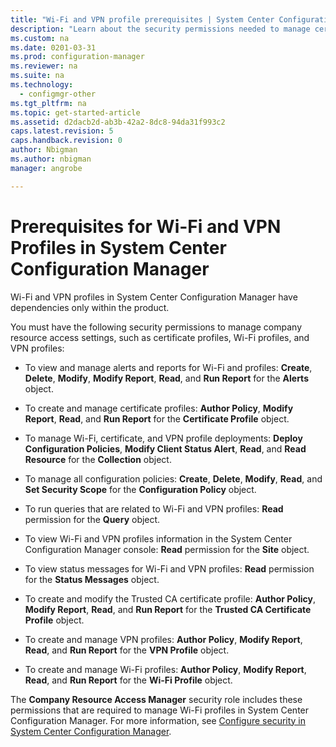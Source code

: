 ```yaml
---
title: "Wi-Fi and VPN profile prerequisites | System Center Configuration Manager"
description: "Learn about the security permissions needed to manage certificate profiles, Wi-Fi profiles, and VPN profiles in System Center Configuration Manager."
ms.custom: na
ms.date: 0201-03-31
ms.prod: configuration-manager
ms.reviewer: na
ms.suite: na
ms.technology:
  - configmgr-other
ms.tgt_pltfrm: na
ms.topic: get-started-article
ms.assetid: d2dacb2d-ab3b-42a2-8dc8-94da31f993c2
caps.latest.revision: 5
caps.handback.revision: 0
author: Nbigmanms.author: nbigmanmanager: angrobe

---
```

# Prerequisites for Wi-Fi and VPN Profiles in System Center Configuration Manager
Wi-Fi and VPN profiles in System Center Configuration Manager have dependencies only within the product.  

 You must have the following security permissions to manage company resource access settings, such as certificate profiles, Wi-Fi profiles, and VPN profiles:  

-   To view and manage alerts and reports for Wi-Fi and profiles: **Create**, **Delete**, **Modify**, **Modify Report**, **Read**, and **Run Report** for the **Alerts** object.  

-   To create and manage certificate profiles: **Author Policy**, **Modify Report**, **Read**, and **Run Report** for the **Certificate Profile** object.  

-   To manage Wi-Fi, certificate, and VPN profile deployments: **Deploy Configuration Policies**, **Modify Client Status Alert**, **Read**, and **Read Resource** for the **Collection** object.  

-   To manage all configuration policies: **Create**, **Delete**, **Modify**, **Read**, and **Set Security Scope** for the **Configuration Policy** object.  

-   To run queries that are related to Wi-Fi and VPN profiles: **Read** permission for the **Query** object.  

-   To view Wi-Fi and VPN profiles information in the System Center Configuration Manager console: **Read** permission for the **Site** object.  

-   To view status messages for Wi-Fi and VPN profiles: **Read** permission for the **Status Messages** object.  

-   To create and modify the Trusted CA certificate profile: **Author Policy**, **Modify Report**, **Read**, and **Run Report** for the **Trusted CA Certificate Profile** object.  

-   To create and manage VPN profiles: **Author Policy**, **Modify Report**, **Read**, and **Run Report** for the **VPN Profile** object.  

-   To create and manage Wi-Fi profiles: **Author Policy**, **Modify Report**, **Read**, and **Run Report** for the **Wi-Fi Profile** object.  

 The **Company Resource Access Manager** security role includes these permissions that are required to manage Wi-Fi profiles in System Center Configuration Manager. For more information, see [Configure security in System Center Configuration Manager](../../core/plan-design/security/configure-security.md).
